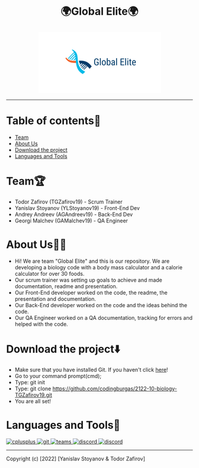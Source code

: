 # <p align="center"> 🌍Global Elite🌍
<p align="center">
<img src = "/Pictures/geLogo.png">
</p>
<hr>

# Table of contents📖 <a name = "Table of contents"></a>
+ [Team](#Team)
+ [About Us](#About)
+ [Download the project](#Download)
+ [Languages and Tools](#Tools)

# Team🏆 <a name = "Team"></a>
 
- Todor Zafirov (TGZafirov19) - Scrum Trainer 
- Yanislav Stoyanov (YLStoyanov19) - Front-End Dev
- Andrey Andreev (AGAndreev19) - Back-End Dev
- Georgi Malchev (GAMalchev19) - QA Engineer

# About Us👩‍💻 <a name = "About"></a>
- Hi! We are team "Global Elite" and this is our repository. We are developing a biology code with a body mass calculator and a calorie calculator for over 30 foods. 
- Our scrum trainer was setting up goals to achieve and made documentation, readme and presentation.
- Our Front-End developer worked on the code, the readme, the presentation and documentation.
- Our Back-End developer worked on the code and the ideas behind the code.
- Our QA Engineer worked on a QA documentation, tracking for errors and helped with the code.

 # Download the project⬇️ <a name = "Download"></a>
- Make sure that you have installed Git. If you haven't click <a href="https://git-scm.com/" target="_blank">here</a>!
- Go to your command prompt(cmd); 
- Type: git init
- Type: git clone https://github.com/codingburgas/2122-10-biology-TGZafirov19.git
- You are all set! 

# Languages and Tools🧰 <a name = "Tools"></a> 
<p align="left"> <a href="https://www.w3schools.com/cpp/" target="_blank"> <img src="https://upload.wikimedia.org/wikipedia/commons/thumb/1/18/ISO_C%2B%2B_Logo.svg/1200px-ISO_C%2B%2B_Logo.svg.png" alt="cplusplus" width="40" height="40"/> </a> <a href="https://git-scm.com/" target="_blank"> <img src="https://www.vectorlogo.zone/logos/git-scm/git-scm-icon.svg" alt="git" width="40" height="40"/> </a><a href="https://git-scm.com/" target="_blank"> <img src="https://play-lh.googleusercontent.com/jKU64njy8urP89V1O63eJxMtvWjDGETPlHVIhDv9WZAYzsSxRWyWZkUlBJZj_HbkHA" alt="teams" width="40" height="40"/> </a> 
<a href="https://git-scm.com/" target="_blank"> <img src="https://play-lh.googleusercontent.com/0oO5sAneb9lJP6l8c6DH4aj6f85qNpplQVHmPmbbBxAukDnlO7DarDW0b-kEIHa8SQ" alt="discord" width="40" height="40"/> <a href="https://git-scm.com/" target="_blank"> <img src="https://pluralsight2.imgix.net/paths/images/visualstudio-2019-62bfdf4c9e.png" alt="discord" width="40" height="40"/></a>
 <hr>

 Copyright (c) [2022] [Yanislav Stoyanov & Todor Zafirov]
